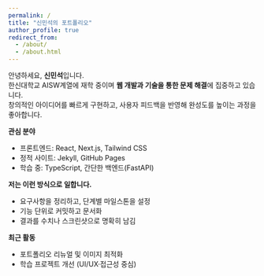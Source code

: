 ```yaml
---
permalink: /
title: "신민석의 포트폴리오"
author_profile: true
redirect_from: 
  - /about/
  - /about.html
---
```


안녕하세요, **신민석**입니다.  
한신대학교 AISW계열에 재학 중이며 **웹 개발과 기술을 통한 문제 해결**에 집중하고 있습니다.  
창의적인 아이디어를 빠르게 구현하고, 사용자 피드백을 반영해 완성도를 높이는 과정을 좋아합니다.

**관심 분야**
- 프론트엔드: React, Next.js, Tailwind CSS  
- 정적 사이트: Jekyll, GitHub Pages  
- 학습 중: TypeScript, 간단한 백엔드(FastAPI)

**저는 이런 방식으로 일합니다.**
- 요구사항을 정리하고, 단계별 마일스톤을 설정  
- 기능 단위로 커밋하고 문서화  
- 결과를 수치나 스크린샷으로 명확히 남김

**최근 활동**
- 포트폴리오 리뉴얼 및 이미지 최적화  
- 학습 프로젝트 개선 (UI/UX·접근성 중심)
